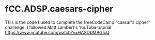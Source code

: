 # fCC.ADSP.caesars-cipher
This is the code I used to complete the freeCodeCamp "caesar's cipher" challenge. I followed Matt Lambert's YouTube tutorial  https://www.youtube.com/watch?v=HASDDMBGIcQ
